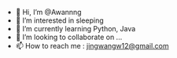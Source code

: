 - 👋 Hi, I’m @Awannng
- 👀 I’m interested in sleeping
- 🌱 I’m currently learning Python, Java
- 💞️ I’m looking to collaborate on ...
- 📫 How to reach me : jingwangw12@gmail.com

<!---
Awannng/Awannng is a ✨ special ✨ repository because its `README.md` (this file) appears on your GitHub profile.
You can click the Preview link to take a look at your changes.
--->

